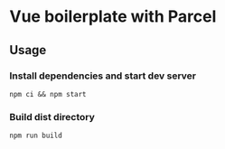 # Vue boilerplate with Parcel

## Usage

### Install dependencies and start dev server

```
npm ci && npm start
```

### Build dist directory

```
npm run build
```
